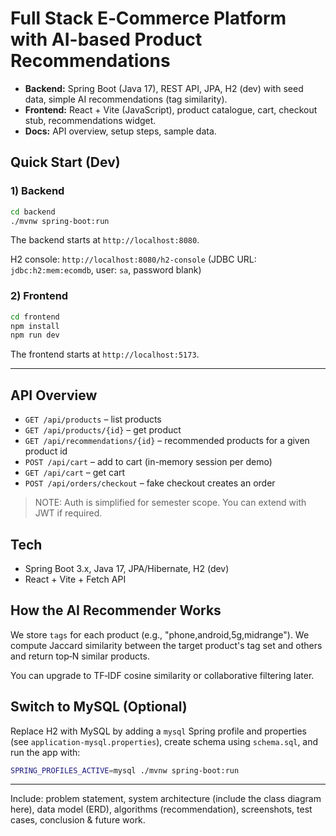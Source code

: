 # Full Stack E‑Commerce Platform with AI-based Product Recommendations

- **Backend:** Spring Boot (Java 17), REST API, JPA, H2 (dev) with seed data, simple AI recommendations (tag similarity).
- **Frontend:** React + Vite (JavaScript), product catalogue, cart, checkout stub, recommendations widget.
- **Docs:** API overview, setup steps, sample data.

## Quick Start (Dev)
### 1) Backend
```bash
cd backend
./mvnw spring-boot:run
```
The backend starts at `http://localhost:8080`.

H2 console: `http://localhost:8080/h2-console` (JDBC URL: `jdbc:h2:mem:ecomdb`, user: `sa`, password blank)

### 2) Frontend
```bash
cd frontend
npm install
npm run dev
```
The frontend starts at `http://localhost:5173`.

---

## API Overview
- `GET /api/products` – list products
- `GET /api/products/{id}` – get product
- `GET /api/recommendations/{id}` – recommended products for a given product id
- `POST /api/cart` – add to cart (in-memory session per demo)
- `GET /api/cart` – get cart
- `POST /api/orders/checkout` – fake checkout creates an order

> NOTE: Auth is simplified for semester scope. You can extend with JWT if required.

## Tech
- Spring Boot 3.x, Java 17, JPA/Hibernate, H2 (dev)
- React + Vite + Fetch API

## How the AI Recommender Works
We store `tags` for each product (e.g., "phone,android,5g,midrange").
We compute Jaccard similarity between the target product's tag set and others and return top‑N similar products.

You can upgrade to TF‑IDF cosine similarity or collaborative filtering later.

## Switch to MySQL (Optional)
Replace H2 with MySQL by adding a `mysql` Spring profile and properties (see `application-mysql.properties`), create schema using `schema.sql`, and run the app with:
```bash
SPRING_PROFILES_ACTIVE=mysql ./mvnw spring-boot:run
```

---

Include: problem statement, system architecture (include the class diagram here), data model (ERD), algorithms (recommendation), screenshots, test cases, conclusion & future work.

